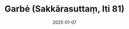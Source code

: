 ---
layout: page
title: 'Garbė (Sakkārasuttaṃ, Iti 81)'
category: bylota
index:
sortIndex: 81
suttacentral: iti81
date: 2025-01-07
tags:
---